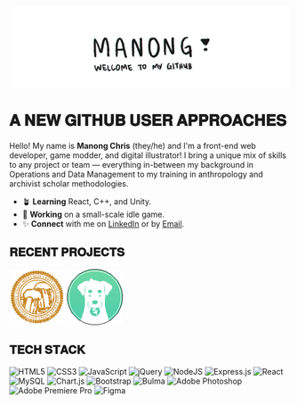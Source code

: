 ![A banner that has "Manong" scribbled in an animation. ](github_banner.gif)
# 𝐀 𝐍𝐄𝐖 𝐆𝐈𝐓𝐇𝐔𝐁 𝐔𝐒𝐄𝐑 𝐀𝐏𝐏𝐑𝐎𝐀𝐂𝐇𝐄𝐒
Hello! My name is **Manong Chris** (they/he) and I'm a front-end web developer, game modder, and digital illustrator! I bring a unique mix of skills to any project or team — everything in-between my background in Operations and Data Management to my training in anthropology and archivist scholar methodologies.

-	:potted_plant: **Learning**  React, C++, and Unity.
- :herb: **Working** on a small-scale idle game.
- :sparkles: **Connect** with me on [LinkedIn](https://www.linkedin.com/in/christian-gella-293539a5/) or by [Email](mailto:christian.gella@gmail.com).

## 𝐑𝐄𝐂𝐄𝐍𝐓 𝐏𝐑𝐎𝐉𝐄𝐂𝐓𝐒

[![A stamp from the application, "Craft Notes".](cn_icon_nonpixel.png)](https://github.com/christiangella/craft-notes)
[![Pixel-art of the application logo, "Wallet Watchdog".](wwd_icon_pixel.png)](https://github.com/christiangella/wallet-watchdog)


## 𝐓𝐄𝐂𝐇 𝐒𝐓𝐀𝐂𝐊

![HTML5](https://img.shields.io/badge/html5-%23E34F26.svg?style=for-the-badge&logo=html5&logoColor=white)
![CSS3](https://img.shields.io/badge/css3-%231572B6.svg?style=for-the-badge&logo=css3&logoColor=white)
![JavaScript](https://img.shields.io/badge/javascript-%23323330.svg?style=for-the-badge&logo=javascript&logoColor=%23F7DF1E)
![jQuery](https://img.shields.io/badge/jquery-%230769AD.svg?style=for-the-badge&logo=jquery&logoColor=white)
![NodeJS](https://img.shields.io/badge/node.js-6DA55F?style=for-the-badge&logo=node.js&logoColor=white)
![Express.js](https://img.shields.io/badge/express.js-%23404d59.svg?style=for-the-badge&logo=express&logoColor=%2361DAFB)
![React](https://img.shields.io/badge/react-%2320232a.svg?style=for-the-badge&logo=react&logoColor=%2361DAFB)
![MySQL](https://img.shields.io/badge/mysql-%2300f.svg?style=for-the-badge&logo=mysql&logoColor=white)
![Chart.js](https://img.shields.io/badge/chart.js-F5788D.svg?style=for-the-badge&logo=chart.js&logoColor=white)
![Bootstrap](https://img.shields.io/badge/bootstrap-%23563D7C.svg?style=for-the-badge&logo=bootstrap&logoColor=white)
![Bulma](https://img.shields.io/badge/bulma-00D0B1?style=for-the-badge&logo=bulma&logoColor=white)
![Adobe Photoshop](https://img.shields.io/badge/adobe%20photoshop-%2331A8FF.svg?style=for-the-badge&logo=adobe%20photoshop&logoColor=white)
![Adobe Premiere Pro](https://img.shields.io/badge/Adobe%20Premiere%20Pro-9999FF.svg?style=for-the-badge&logo=Adobe%20Premiere%20Pro&logoColor=white)
![Figma](https://img.shields.io/badge/figma-%23F24E1E.svg?style=for-the-badge&logo=figma&logoColor=white)


